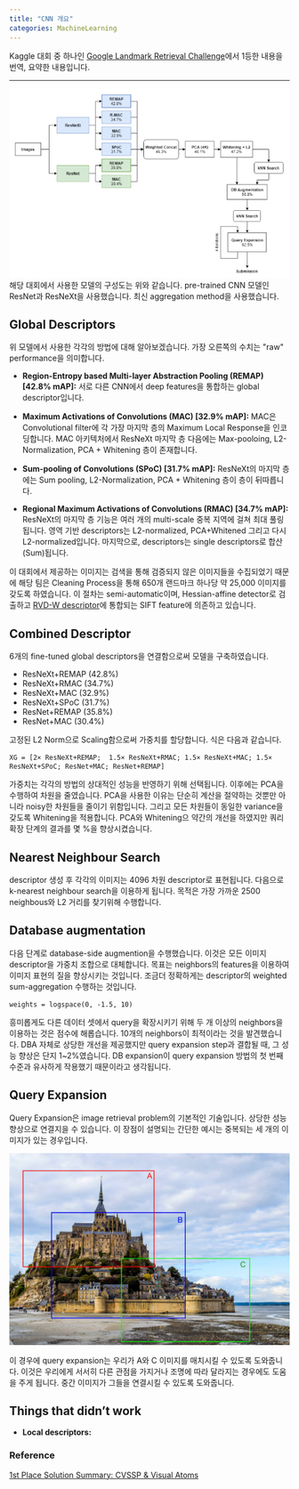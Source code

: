 ```yaml
---
title: "CNN 개요"
categories: MachineLearning
---
```


Kaggle 대회 중 하나인 [Google Landmark Retrieval Challenge](https://www.kaggle.com/c/landmark-retrieval-challenge/overview)에서 1등한 내용을 번역, 요약한 내용입니다.

--------------------------------------------------------

<img src="/assets/images/kaggle_google_landmark.PNG"><br>
해당 대회에서 사용한 모델의 구성도는 위와 같습니다. pre-trained CNN 모델인 ResNet과 ResNeXt을 사용했습니다. 최신 aggregation method을 사용했습니다. 

## Global Descriptors
위 모델에서 사용한 각각의 방법에 대해 알아보겠습니다. 가장 오른쪽의 수치는 "raw" performance을 의미합니다.

- **Region-Entropy based Multi-layer Abstraction Pooling (REMAP) [42.8% mAP]:** 서로 다른 CNN에서 deep features을 통합하는 global descriptor입니다.

- **Maximum Activations of Convolutions (MAC) [32.9% mAP]:** MAC은 Convolutional filter에 각 가장 마지막 층의 Maximum Local Response을 인코딩합니다. MAC 아키텍처에서 ResNeXt 마지막 층 다음에는 Max-pooloing, L2-Normalization, PCA + Whitening 층이 존재합니다.

- **Sum-pooling of Convolutions (SPoC) [31.7% mAP]:** ResNeXt의 마지막 층에는 Sum pooling, L2-Normalization, PCA + Whitening 층이 층이 뒤따릅니다.

- **Regional Maximum Activations of Convolutions (RMAC) [34.7% mAP]:** ResNeXt의 마지막 층 기능은 여러 개의 multi-scale 중복 지역에 걸쳐 최대 풀링됩니다. 영역 기반 descriptors는 L2-normalized, PCA+Whitened 그리고 다시 L2-normalized입니다. 마지막으로, descriptors는 single descriptors로 합산(Sum)됩니다.

이 대회에서 제공하는 이미지는 검색을 통해 검증되지 않은 이미지들을 수집되었기 때문에 해당 팀은 Cleaning Process을 통해 650개 랜드마크 하나당 약 25,000 이미지를 갖도록 하였습니다. 이 절차는 semi-automatic이며, Hessian-affine detector로 검출하고 [RVD-W descriptor](http://epubs.surrey.ac.uk/812468/)에 통합되는 SIFT feature에 의존하고 있습니다.

## Combined Descriptor
6개의 fine-tuned global descriptors을 연결함으로써 모델을 구축하였습니다.

- ResNeXt+REMAP (42.8%)
- ResNeXt+RMAC (34.7%)
- ResNeXt+MAC (32.9%)
- ResNeXt+SPoC (31.7%)
- ResNet+REMAP (35.8%)
- ResNet+MAC (30.4%)

고정된 L2 Norm으로 Scaling함으로써 가중치를 할당합니다. 식은 다음과 같습니다.

```
XG = [2× ResNeXt+REMAP;  1.5× ResNeXt+RMAC; 1.5× ResNeXt+MAC; 1.5× ResNeXt+SPoC; ResNet+MAC; ResNet+REMAP]
```

가중치는 각각의 방법의 상대적인 성능을 반영하기 위해 선택됩니다. 이후에는 PCA을 수행하여 차원을 줄였습니다. PCA을 사용한 이유는
단순히 계산을 절약하는 것뿐만 아니라 noisy한 차원들을 줄이기 위함입니다. 그리고 모든 차원들이 동일한 variance을 갖도록 Whitening을 적용합니다.
PCA와 Whitening으 약간의 개선을 하였지만 쿼리 확장 단계의 결과를 몇 %을 향상시켰습니다.

## Nearest Neighbour Search
descriptor 생성 후 각각의 이미지는 4096 차원 descriptor로 표현됩니다. 다음으로 k-nearest neighbour search을 이용하게 됩니다. 목적은 가장 가까운 2500 neighbous와 L2 거리를 찾기위해 수행합니다.

## Database augmentation
다음 단계로 database-side augmention을 수행했습니다. 이것은 모든 이미지 descriptor을 가중치 조합으로 대체합니다.
목표는 neighbors의 features을 이용하여 이미지 표현의 질을 향상시키는 것입니다. 조금더 정확하게는 descriptor의 weighted sum-aggregation 수행하는 것입니다.

```
weights = logspace(0, -1.5, 10)
```

흥미롭게도 다른 데이터 셋에서 query을 확장시키기 위해 두 개 이상의 neighbors을 이용하는 것은 점수에 해롭습니다. 10개의 neighbors이 최적이라는 것을 발견했습니다. DBA 자체로 상당한 개선을 제공했지만 query expansion step과 결합될 때, 그 성능 향상은 단지 1~2%였습니다. DB expansion이 query expansion 방법의 첫 번째 수준과 유사하게 작용했기 때문이라고 생각됩니다.

## Query Expansion
Query Expansion은 image retrieval problem의 기본적인 기술입니다. 상당한 성능 향상으로 연결지을 수 있습니다. 이 장점이 설명되는 간단한 예시는 중복되는 세 개의 이미지가 있는 경우입니다.

<img src="/assets/images/query_expansion.jpg"><br>

이 경우에 query expansion는 우리가 A와 C 이미지를 매치시킬 수 있도록 도와줍니다. 이것은 우리에게 서서히 다른 관점을 가지거나 조명에 따라 달라지는 경우에도 도움을 주게 됩니다. 중간 이미지가 그들을 연결시킬 수 있도록 도와줍니다.


## Things that didn’t work
- **Local descriptors:**

### Reference
[1st Place Solution Summary: CVSSP & Visual Atoms ](https://www.kaggle.com/c/landmark-retrieval-challenge/discussion/57855)<br>